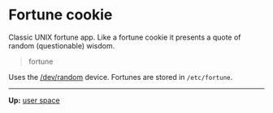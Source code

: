 # Fortune cookie

Classic UNIX fortune app. Like a fortune cookie it presents a quote of random (questionable) wisdom.

> fortune

Uses the [/dev/random](../dev/random.md) device. Fortunes are stored in `/etc/fortune`.


---
**Up:** [user space](../userspace.md)
